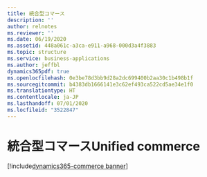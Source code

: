 ```yaml
---
title: 統合型コマース
description: ''
author: relnotes
ms.reviewer: ''
ms.date: 06/19/2020
ms.assetid: 448a061c-a3ca-e911-a968-000d3a4f3883
ms.topic: structure
ms.service: business-applications
ms.author: jeffbl
dynamics365pdf: true
ms.openlocfilehash: 0e3be78d3bb9d28a2dc699400b2aa30c1b498b1f
ms.sourcegitcommit: b4383db1666141e3c62ef493ca522cd5ae34e1f0
ms.translationtype: HT
ms.contentlocale: ja-JP
ms.lasthandoff: 07/01/2020
ms.locfileid: "3522847"
---
```

# <a name="unified-commerce"></a><span data-ttu-id="0d92c-102">統合型コマース</span><span class="sxs-lookup"><span data-stu-id="0d92c-102">Unified commerce</span></span>

[!include[dynamics365-commerce banner](../includes/dynamics365-commerce.md)]

<!--structure start-->

<!--structure end-->



